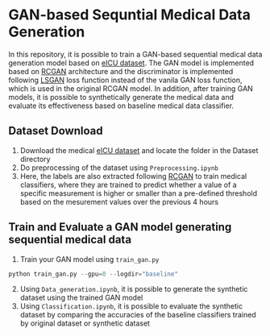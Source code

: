 # GAN-based Sequntial Medical Data Generation
In this repository, it is possible to train a GAN-based sequential medical data generation model based on [eICU dataset](https://eicu-crd.mit.edu/).
The GAN model is implemented based on [RCGAN](https://arxiv.org/abs/1706.02633v2) architecture and the discriminator is implemented following [LSGAN](https://openaccess.thecvf.com/content_iccv_2017/html/Mao_Least_Squares_Generative_ICCV_2017_paper.html) loss function instead of the vanila GAN loss function, which is used in the original RCGAN model.
In addition, after training GAN models, it is possible to synthetically generate the medical data and evaluate its effectiveness based on baseline medical data classifier.

## Dataset Download
1. Download the medical [eICU dataset](https://eicu-crd.mit.edu/) and locate the folder in the Dataset directory
2. Do preprocessing of the dataset using `Preprocessing.ipynb`
3. Here, the labels are also extracted following [RCGAN](https://arxiv.org/abs/1706.02633v2) to train medical classifiers, where they are trained to predict whether a value of a specific measurement is higher or smaller than a pre-defined threshold based on the mesurement values over the previous 4 hours

## Train and Evaluate a GAN model generating sequential medical data
1. Train your GAN model using `train_gan.py`
```python
python train_gan.py --gpu=0 --logdir="baseline"  
```  
2. Using `Data_generation.ipynb`, it is possible to generate the synthetic dataset using the trained GAN model
3. Using `Classification.ipynb`, it is possible to evaluate the synthetic dataset by comparing the accuracies of the baseline classifiers trained by original dataset or synthetic dataset
